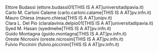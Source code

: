 Ettore Budassi               (ettore.budassi01[THIS IS A AT]universitadipavia.it)  
Carlo M. Carloni Calame      (carlo.carloni.calame[THIS IS A AT]pv.infn.it)  
Mauro Chiesa                 (mauro.chiesa[THIS IS A AT]unipv.it)  
Clara L. Del Pio             (claralavinia.delpio01[THIS IS A AT]universitadipavia.it)  
Syed M. Hasan                (syedmehe[THIS IS A AT]pv.infn.it)  
Guido Montagna               (guido.montagna[THIS IS A AT]pv.infn.it)  
Oreste Nicrosini             (oreste.nicrosini[THIS IS A AT]pv.infn.it)  
Fulvio Piccinini             (fulvio.piccinini[THIS IS A AT]pv.infn.it)  
